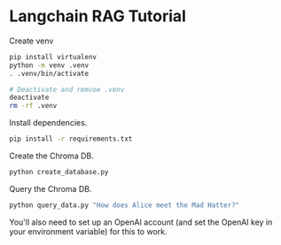 # Langchain RAG Tutorial

Create venv

```sh
pip install virtualenv
python -m venv .venv
. .venv/bin/activate

# Deactivate and remvoe .venv
deactivate
rm -rf .venv
```

Install dependencies.

```sh
pip install -r requirements.txt
```

Create the Chroma DB.

```sh
python create_database.py
```

Query the Chroma DB.

```sh
python query_data.py "How does Alice meet the Mad Hatter?"
```

You'll also need to set up an OpenAI account (and set the OpenAI key in your environment variable) for this to work.
